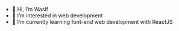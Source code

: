 - 👋 Hi, I’m Wasif
- 👀 I’m interested in web development
- 🌱 I’m currently learning font-end web development with ReactJS


<!---
Wasif190/Wasif190 is a ✨ special ✨ repository because its `README.md` (this file) appears on your GitHub profile.
You can click the Preview link to take a look at your changes.
--->
